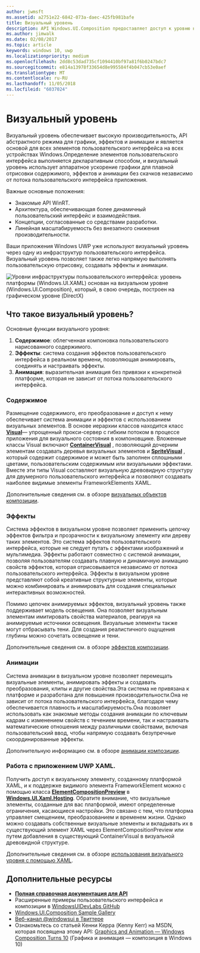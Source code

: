 ```yaml
---
author: jwmsft
ms.assetid: a2751e22-6842-073a-daec-425fb981bafe
title: Визуальный уровень
description: API Windows.UI.Composition предоставляет доступ к уровню композиции, находящемуся между уровнем платформы (XAML) и уровнем графики (DirectX).
ms.author: jimwalk
ms.date: 02/08/2017
ms.topic: article
keywords: windows 10, uwp
ms.localizationpriority: medium
ms.openlocfilehash: 2dd8c53dad735cf1094410bf97a81f6b0247bdc7
ms.sourcegitcommit: e814a13978f33654d8e995584f4b047cb53e0aef
ms.translationtype: MT
ms.contentlocale: ru-RU
ms.lasthandoff: 11/05/2018
ms.locfileid: "6037024"
---
```

# <a name="visual-layer"></a>Визуальный уровень

Визуальный уровень обеспечивает высокую производительность, API абстрактного режима для графики, эффектов и анимации и является основой для всех элементов пользовательского интерфейса на всех устройствах Windows.Определение элементов пользовательского интерфейса выполняется декларативным способом, и визуальный уровень использует аппаратное ускорение графики для плавной отрисовки содержимого, эффектов и анимации без скачков независимо от потока пользовательского интерфейса приложения.

Важные основные положения:

* Знакомые API WinRT.
* Архитектура, обеспечивающая более динамичный пользовательский интерфейс и взаимодействия.
* Концепции, согласованные со средствами разработки.
* Линейная масштабируемость без внезапного снижения производительности.

Ваши приложения Windows UWP уже используют визуальный уровень через одну из инфраструктур пользовательского интерфейса. Визуальный уровень позволяет также легко напрямую выполнять пользовательскую отрисовку, создавать эффекты и анимации.

![Уровни инфраструктуры пользовательского интерфейса: уровень платформы (Windows.UI.XAML) основан на визуальном уровне (Windows.UI.Composition), который, в свою очередь, построен на графическом уровне (DirectX)](images/layers-win-ui-composition.png)

## <a name="whats-in-the-visual-layer"></a>Что такое визуальный уровень?

Основные функции визуального уровня:

1. **Содержимое**: облегченная компоновка пользовательского нарисованного содержимого.
1. **Эффекты**: система создания эффектов пользовательского интерфейса в реальном времени, позволяющая анимировать, соединять и настраивать эффекты.
1. **Анимация**: выразительная анимация без привязки к конкретной платформе, которая не зависит от потока пользовательского интерфейса.

### <a name="content"></a>Содержимое

Размещение содержимого, его преобразование и доступ к нему обеспечивает система анимации и эффектов с использованием визуальных элементов. В основе иерархии классов находится класс [**Visual**](https://msdn.microsoft.com/library/windows/apps/Dn706858)— упрощенный прокси-сервер с гибким потоком в процессе приложения для визуального состояния в компоновщике. Вложенные классы Visual включают [**ContainerVisual**](https://msdn.microsoft.com/library/windows/apps/Dn706810) , позволяющий дочерним элементам создавать деревья визуальных элементов и [**SpriteVisual**](https://msdn.microsoft.com/library/windows/apps/Mt589433) , который содержит содержимое и может быть заполнен сплошными цветами, пользовательским содержимым или визуальными эффектами. Вместе эти типы Visual составляют визуальную древовидную структуру для двумерного пользовательского интерфейса и позволяют создавать наиболее видимые элементы FrameworkElements XAML.

Дополнительные сведения см. в обзоре [визуальных объектов композиции](composition-visual-tree.md).

### <a name="effects"></a>Эффекты

Система эффектов в визуальном уровне позволяет применить цепочку эффектов фильтра и прозрачности к визуальному элементу или дереву таких элементов. Это система эффектов пользовательского интерфейса, которые не следует путать с эффектами изображений и мультимедиа. Эффекты работают совместно с системой анимации, позволяя пользователям создавать плавную и динамичную анимацию свойств эффектов, которая отрисовывается независимо от потока пользовательского интерфейса. Эффекты в визуальном уровне представляют собой креативные структурные элементы, которые можно комбинировать и анимировать для создания специальных интерактивных возможностей.

Помимо цепочек анимируемых эффектов, визуальный уровень также поддерживает модель освещения. Она позволяет визуальным элементам имитировать свойства материалов, реагируя на анимируемые источники освещения. Визуальные элементы также могут отбрасывать тени. Для создания реалистичного ощущения глубины можно сочетать освещение и тени.

Дополнительные сведения см. в обзоре [эффектов композиции](composition-effects.md).

### <a name="animations"></a>Анимации

Система анимации в визуальном уровне позволяет перемещать визуальные элементы, анимировать эффекты и создавать преобразования, клипы и другие свойства.Эта система не привязана к платформе и разработана для повышения производительности.Она не зависит от потока пользовательского интерфейса, благодаря чему обеспечивается плавность и масштабируемость.Она позволяет использовать как знакомые методы создания анимации по ключевым кадрам с изменением свойств с течением времени, так и настраивать математические отношения между различными свойствами, включая пользовательский ввод, чтобы напрямую создавать безупречные скоординированные эффекты.

Дополнительную информацию см. в обзоре [анимации композиции](composition-animation.md).

### <a name="working-with-your-xaml-uwp-app"></a>Работа с приложением UWP XAML.

Получить доступ к визуальному элементу, созданному платформой XAML, и к поддержке видимого элемента FrameworkElement можно с помощью класса [**ElementCompositionPreview**](https://msdn.microsoft.com/library/windows/apps/Mt608976) в [**Windows.UI.Xaml.Hosting**](https://msdn.microsoft.com/library/windows/apps/Hh701908). Обратите внимание, что визуальные элементы, созданные для вас платформой, имеют определенные ограничения, касающиеся настройки. Это связано с тем, что платформа управляет смещением, преобразованием и временем жизни. Однако можно создавать собственные визуальные элементы и вкладывать их в существующий элемент XAML через ElementCompositionPreview или путем добавления в существующий ContainerVisual в визуальной древовидной структуре.

Дополнительные сведения см. в обзоре [использования визуального уровня с помощью XAML](using-the-visual-layer-with-xaml.md).

## <a name="additional-resources"></a>Дополнительные ресурсы

* [**Полная справочная документация для API**](https://msdn.microsoft.com/library/windows/apps/Dn706878)
* Расширенные примеры пользовательского интерфейса и композиции в [WindowsUIDevLabs GitHub](https://github.com/microsoft/windowsuidevlabs)
* [Windows.UI.Composition Sample Gallery](https://aka.ms/winuiapp)
* [Веб-канал @windowsui в Твиттере ](https://twitter.com/windowsui)
* Ознакомьтесь со статьей Кенни Керра (Kenny Kerr) на MSDN, которая посвящена этому API: [Graphics and Animation — Windows Composition Turns 10](https://msdn.microsoft.com/magazine/mt590968) (Графика и анимация — композиция в Windows 10)
